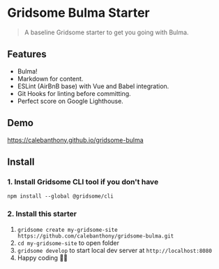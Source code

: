# Gridsome Bulma Starter

> A baseline Gridsome starter to get you going with Bulma.

## Features
- Bulma!
- Markdown for content.
- ESLint (AirBnB base) with Vue and Babel integration.
- Git Hooks for linting before committing.
- Perfect score on Google Lighthouse.

## Demo
https://calebanthony.github.io/gridsome-bulma

## Install

### 1. Install Gridsome CLI tool if you don't have

`npm install --global @gridsome/cli`

### 2. Install this starter

1. `gridsome create my-gridsome-site https://github.com/calebanthony/gridsome-bulma.git`
2. `cd my-gridsome-site` to open folder
3. `gridsome develop` to start local dev server at `http://localhost:8080`
4. Happy coding 🎉🙌
